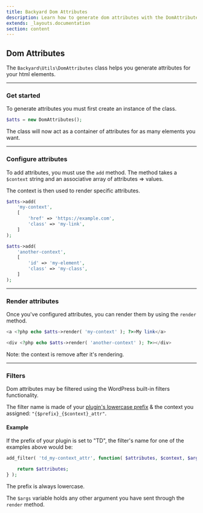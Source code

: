 ```yaml
---
title: Backyard Dom Attributes
description: Learn how to generate dom attributes with the DomAttributes class of the Backyard framework.
extends: _layouts.documentation
section: content
---
```


## Dom Attributes

The `Backyard\Utils\DomAttributes` class helps you generate attributes for your html elements.

<hr>

### Get started

To generate attributes you must first create an instance of the class.

```php
$atts = new DomAttributes();
```

The class will now act as a container of attributes for as many elements you want.

<hr>

### Configure attributes

To add attributes, you must use the `add` method. The method takes a `$context` string and an associative array of attributes => values.

The context is then used to render specific attributes.

```php
$atts->add(
	'my-context',
	[
		'href' => 'https://example.com',
		'class' => 'my-link',
	]
);

$atts->add(
	'another-context',
	[
		'id' => 'my-element',
		'class' => 'my-class',
	]
);
```
<hr>

### Render attributes

Once you've configured attributes, you can render them by using the `render` method.

```php
<a <?php echo $atts->render( 'my-context' ); ?>>My link</a>

<div <?php echo $atts->render( 'another-context' ); ?>></div>
```

Note: the context is remove after it's rendering.

<hr>

### Filters

Dom attributes may be filtered using the WordPress built-in filters functionality.

The filter name is made of your [plugin's lowercase prefix](docs/plugin-setup/) & the context you assigned: `"{$prefix}_{$context}_attr"`.

#### Example

If the prefix of your plugin is set to "TD", the filter's name for one of the examples above would be:

```php
add_filter( 'td_my-context_attr', function( $attributes, $context, $args ) {

	return $attributes;
} );
```

The prefix is always lowercase.

The `$args` variable holds any other argument you have sent through the `render` method.
